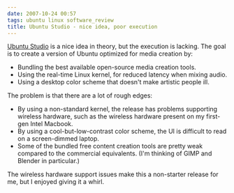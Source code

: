 ```yaml
---
date: 2007-10-24 00:57
tags: ubuntu linux software_review
title: Ubuntu Studio - nice idea, poor execution
---
```


[Ubuntu Studio](http://ubuntustudio.org/) is a nice idea in theory, but the
execution is lacking. The goal is to create a version of Ubuntu optimized for
media creation by:

* Bundling the best available open-source media creation tools.
* Using the real-time Linux kernel, for reduced latency when mixing audio.
* Using a desktop color scheme that doesn't make artistic people ill.

The problem is that there are a lot of rough edges:

* By using a non-standard kernel, the release has problems supporting wireless hardware, such as the wireless hardware present on my first-gen Intel Macbook.
* By using a cool-but-low-contrast color scheme, the UI is difficult to read on a screen-dimmed laptop.
* Some of the bundled free content creation tools are pretty weak compared to the commercial equivalents. (I'm thinking of GIMP and Blender in particular.)

The wireless hardware support issues make this a non-starter release for me,
but I enjoyed giving it a whirl.
